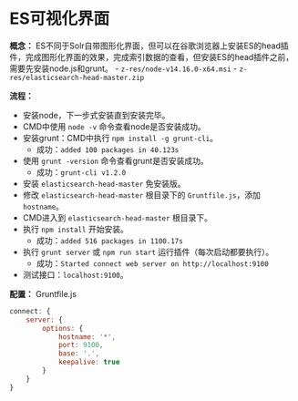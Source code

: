 # ES可视化界面

**概念：** ES不同于Solr自带图形化界面，但可以在谷歌浏览器上安装ES的head插件，完成图形化界面的效果，完成索引数据的查看，但安装ES的head插件之前，需要先安装node.js和grunt。
    - `z-res/node-v14.16.0-x64.msi`
    - `z-res/elasticsearch-head-master.zip`

**流程：** 
- 安装node，下一步式安装直到安装完毕。
- CMD中使用 `node -v` 命令查看node是否安装成功。
- 安装grunt：CMD中执行 `npm install -g grunt-cli`。
    - 成功：`added 100 packages in 40.123s` 
- 使用 `grunt -version` 命令查看grunt是否安装成功。
    - 成功：`grunt-cli v1.2.0`
- 安装 `elasticsearch-head-master` 免安装版。
- 修改 `elasticsearch-head-master` 根目录下的 `Gruntfile.js`，添加 `hostname`。
- CMD进入到 `elasticsearch-head-master` 根目录下。
- 执行 `npm install` 开始安装。
    - 成功：`added 516 packages in 1100.17s`
- 执行 `grunt server` 或 `npm run start` 运行插件（每次启动都要执行）。
    - 成功：`Started connect web server on http://localhost:9100`
- 测试接口：`localhost:9100`。

**配置：** Gruntfile.js
```js
connect: {
	server: {
		options: {
		    hostname: '*',
			port: 9100,
			base: '.',
			keepalive: true
		}
	}
}
```